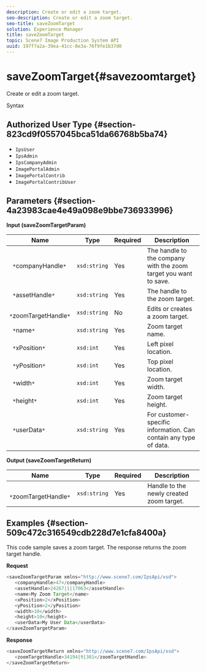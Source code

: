 ```yaml
---
description: Create or edit a zoom target.
seo-description: Create or edit a zoom target.
seo-title: saveZoomTarget
solution: Experience Manager
title: saveZoomTarget
topic: Scene7 Image Production System API
uuid: 197f7a2a-39ea-41cc-8e3a-76f9fe1b37d0
---
```


# saveZoomTarget{#savezoomtarget}

Create or edit a zoom target.

 Syntax 

## Authorized User Type {#section-823cd9f0557045bca51da66768b5ba74}

* `IpsUser` 
* `IpsAdmin` 
* `IpsCompanyAdmin` 
* `ImagePortalAdmin` 
* `ImagePortalContrib` 
* `ImagePortalContribUser`

## Parameters {#section-4a23983cae4e49a098e9bbe736933996}

**Input (saveZoomTargetParam)** 

|  Name  | Type  | Required  | Description  |
|---|---|---|---|
|  ` *`companyHandle`*`  | `xsd:string`  | Yes  | The handle to the company with the zoom target you want to save.  |
|  ` *`assetHandle`*`  | `xsd:string`  | Yes  | The handle to the zoom target.  |
|  ` *`zoomTargetHandle`*`  | `xsd:string`  | No  | Edits or creates a zoom target.  |
|  ` *`name`*`  | `xsd:string`  | Yes  | Zoom target name.  |
|  ` *`xPosition`*`  | `xsd:int`  | Yes  | Left pixel location.  |
|  ` *`yPosition`*`  | `xsd:int`  | Yes  | Top pixel location.  |
|  ` *`width`*`  | `xsd:int`  | Yes  | Zoom target width.  |
|  ` *`height`*`  | `xsd:int`  | Yes  | Zoom target height.  |
|  ` *`userData`*`  | `xsd:string`  | Yes  | For customer-specific information. Can contain any type of data.  |

**Output (saveZoomTargetReturn)** 

|  Name  | Type  | Required  | Description  |
|---|---|---|---|
|  ` *`zoomTargetHandle`*`  | `xsd:string`  | Yes  | Handle to the newly created zoom target.  |

## Examples {#section-509c472c316549cdb228d7e1cfa8400a}

This code sample saves a zoom target. The response returns the zoom target handle.

**Request** 

```java
<saveZoomTargetParam xmlns="http://www.scene7.com/IpsApi/xsd">
   <companyHandle>47</companyHandle>
   <assetHandle>24267|1|17063</assetHandle>
   <name>My Zoom Target</name>
   <xPosition>2</xPosition>
   <yPosition>2</yPosition>
   <width>10</width>
   <height>10</height>
   <userData>My User Data</userData>
</saveZoomTargetParam>
```

**Response** 

```java
<saveZoomTargetReturn xmlns="http://www.scene7.com/IpsApi/xsd">
   <zoomTargetHandle>34194|9|301</zoomTargetHandle>
</saveZoomTargetReturn>
```

